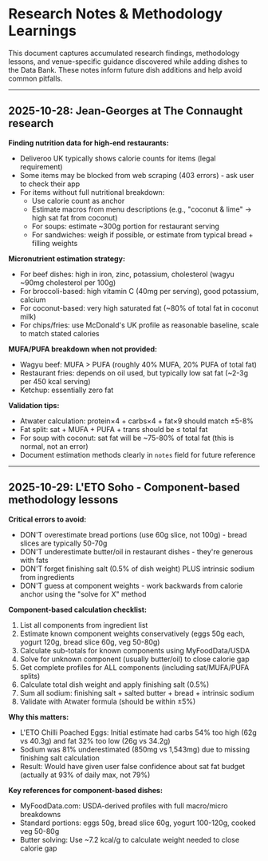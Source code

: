 # Research Notes & Methodology Learnings

This document captures accumulated research findings, methodology lessons, and venue-specific guidance discovered while adding dishes to the Data Bank. These notes inform future dish additions and help avoid common pitfalls.

---

## 2025-10-28: Jean-Georges at The Connaught research
**Finding nutrition data for high-end restaurants:**
- Deliveroo UK typically shows calorie counts for items (legal requirement)
- Some items may be blocked from web scraping (403 errors) - ask user to check their app
- For items without full nutritional breakdown:
  - Use calorie count as anchor
  - Estimate macros from menu descriptions (e.g., "coconut & lime" → high sat fat from coconut)
  - For soups: estimate ~300g portion for restaurant serving
  - For sandwiches: weigh if possible, or estimate from typical bread + filling weights

**Micronutrient estimation strategy:**
- For beef dishes: high in iron, zinc, potassium, cholesterol (wagyu ~90mg cholesterol per 100g)
- For broccoli-based: high vitamin C (40mg per serving), good potassium, calcium
- For coconut-based: very high saturated fat (~80% of total fat in coconut milk)
- For chips/fries: use McDonald's UK profile as reasonable baseline, scale to match stated calories

**MUFA/PUFA breakdown when not provided:**
- Wagyu beef: MUFA > PUFA (roughly 40% MUFA, 20% PUFA of total fat)
- Restaurant fries: depends on oil used, but typically low sat fat (~2-3g per 450 kcal serving)
- Ketchup: essentially zero fat

**Validation tips:**
- Atwater calculation: protein×4 + carbs×4 + fat×9 should match ±5-8%
- Fat split: sat + MUFA + PUFA + trans should be ≤ total fat
- For soup with coconut: sat fat will be ~75-80% of total fat (this is normal, not an error)
- Document estimation methods clearly in `notes` field for future reference

---

## 2025-10-29: L'ETO Soho - Component-based methodology lessons
**Critical errors to avoid:**
- DON'T overestimate bread portions (use 60g slice, not 100g) - bread slices are typically 50-70g
- DON'T underestimate butter/oil in restaurant dishes - they're generous with fats
- DON'T forget finishing salt (0.5% of dish weight) PLUS intrinsic sodium from ingredients
- DON'T guess at component weights - work backwards from calorie anchor using the "solve for X" method

**Component-based calculation checklist:**
1. List all components from ingredient list
2. Estimate known component weights conservatively (eggs 50g each, yogurt 120g, bread slice 60g, veg 50-80g)
3. Calculate sub-totals for known components using MyFoodData/USDA
4. Solve for unknown component (usually butter/oil) to close calorie gap
5. Get complete profiles for ALL components (including sat/MUFA/PUFA splits)
6. Calculate total dish weight and apply finishing salt (0.5%)
7. Sum all sodium: finishing salt + salted butter + bread + intrinsic sodium
8. Validate with Atwater formula (should be within ±5%)

**Why this matters:**
- L'ETO Chilli Poached Eggs: Initial estimate had carbs 54% too high (62g vs 40.3g) and fat 32% too low (26g vs 34.2g)
- Sodium was 81% underestimated (850mg vs 1,543mg) due to missing finishing salt calculation
- Result: Would have given user false confidence about sat fat budget (actually at 93% of daily max, not 79%)

**Key references for component-based dishes:**
- MyFoodData.com: USDA-derived profiles with full macro/micro breakdowns
- Standard portions: eggs 50g, bread slice 60g, yogurt 100-120g, cooked veg 50-80g
- Butter solving: Use ~7.2 kcal/g to calculate weight needed to close calorie gap
